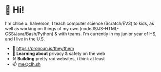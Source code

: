 # 👋 Hi! 

I'm chloe o. halverson, I teach computer science (Scratch/EV3) to kids, as well as working on things of my own (nodeJS/JS-HTML-CSS/Java/Bash/Python) & with teams.
I'm currently in my junior year of HS, and I live in the U.S.

- 🌈 https://pronoun.is/they/them
- 🌱 **Learning about** privacy & safety on the web
- ⚒️ **Building** pretty rad websites, i think at least
- 📫 [me@clh.sh](mailto:me@clh.sh)
